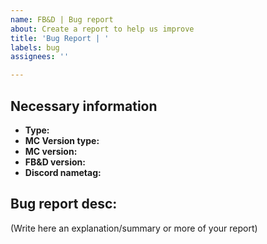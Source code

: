 ```yaml
---
name: FB&D | Bug report
about: Create a report to help us improve
title: 'Bug Report | '
labels: bug
assignees: ''

---
```


## Necessary information
- **Type:**
- **MC Version type:**
- **MC version:**
- **FB&D version:**
- **Discord nametag:**

## Bug report desc:
(Write here an explanation/summary or more of your report)
